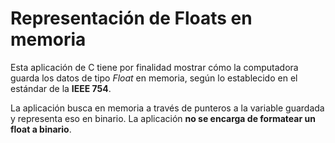 # Representación de Floats en memoria
Esta aplicación de C tiene por finalidad mostrar cómo la computadora guarda los datos de tipo _Float_ en memoria, según lo establecido en el estándar de la **IEEE 754**.

La aplicación busca en memoria a través de punteros a la variable guardada y representa eso en binario. La aplicación **no se encarga de formatear un float a binario**.